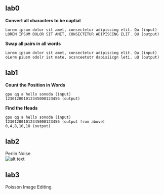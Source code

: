 ## lab0 <br />

**Convert all characters to be captial** <br />
```
Lorem ipsum dolor sit amet, consectetur adipiscing elit. Qu (input)
LOREM IPSUM DOLOR SIT AMET, CONSECTETUR ADIPISCING ELIT. QU (output)
```
**Swap all pairs in all words** <br />
```
Lorem ipsum dolor sit amet, consectetur adipiscing elit. Qu (input)
oLerm piusm odolr ist mate, ocsnceetutr dapisiicgn leti. uQ (output)
```

## lab1 <br />
**Count the Position in Words** <br />
```
gpu qq a hello sonoda (input) 
123012001012345000123456 (output) 
```
**Find the Heads** <br />
```
gpu qq a hello sonoda (input) 
123012001012345000123456 (output from above) 
0,4,8,10,18 (output) 
```
## lab2 <br />
Perlin Noise <br />
![alt text](https://github.com/yafangshih/GPGPU_Programming_2016S/blob/master/lab2/result.png) <br />

## lab3 <br />
Poisson Image Editing <br />


